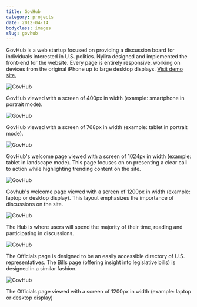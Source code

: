 ```yaml
---
title: GovHub
category: projects
date: 2012-04-14
bodyclass: images
slug: govhub
---
```


GovHub is a web startup focused on providing a discussion board for individuals interested in U.S. politics. Nylira designed and implemented the front-end for the website. Every page is entirely responsive, working on devices from the original iPhone up to large desktop displays. [Visit demo site.](http://projects.nylira.com/govhub/out)

<div class="figure">
  <img src="../assets/images/projects/govhub-07.png" alt="GovHub" />
  <div class="figcaption">
    <p>GovHub viewed with a screen of 400px in width (example: smartphone in portrait mode).</p>
  </div>
</div>

<div class="figure">
  <img src="../assets/images/projects/govhub-06.png" alt="GovHub" />
  <div class="figcaption">
    <p>GovHub viewed with a screen of 768px in width (example: tablet in portrait mode).</p>
  </div>
</div>

<div class="figure">
  <img src="../assets/images/projects/govhub-01.png" alt="GovHub" />
  <div class="figcaption">
    <p>GovHub's welcome page viewed with a screen of 1024px in width (example: tablet in landscape mode). This page focuses on on presenting a clear call to action while highlighting trending content on the site.</p>
  </div>
</div>

<div class="figure">
  <img src="../assets/images/projects/govhub-02.png" alt="GovHub" />
  <div class="figcaption">
    <p>Govhub's welcome page viewed with a screen of 1200px in width (example: laptop or desktop display). This layout emphasizes the importance of discussions on the site.</p>
  </div>
</div>

<div class="figure">
  <img src="../assets/images/projects/govhub-03.png" alt="GovHub" />
  <div class="figcaption">
    <p>The Hub is where users will spend the majority of their time, reading and participating in discussions.</p>
  </div>
</div>

<div class="figure">
  <img src="../assets/images/projects/govhub-04.png" alt="GovHub" />
  <div class="figcaption">
    <p>The Officials page is designed to be an easily accessible directory of U.S. representatives. The Bills page (offering insight into legislative bills) is designed in a similar fashion.</p>
  </div>
</div>

<div class="figure">
  <img src="../assets/images/projects/govhub-05.png" alt="GovHub" />
  <div class="figcaption">
    <p>The Officials page viewed with a screen of 1200px in width (example: laptop or desktop display)</p>
  </div>
</div>


